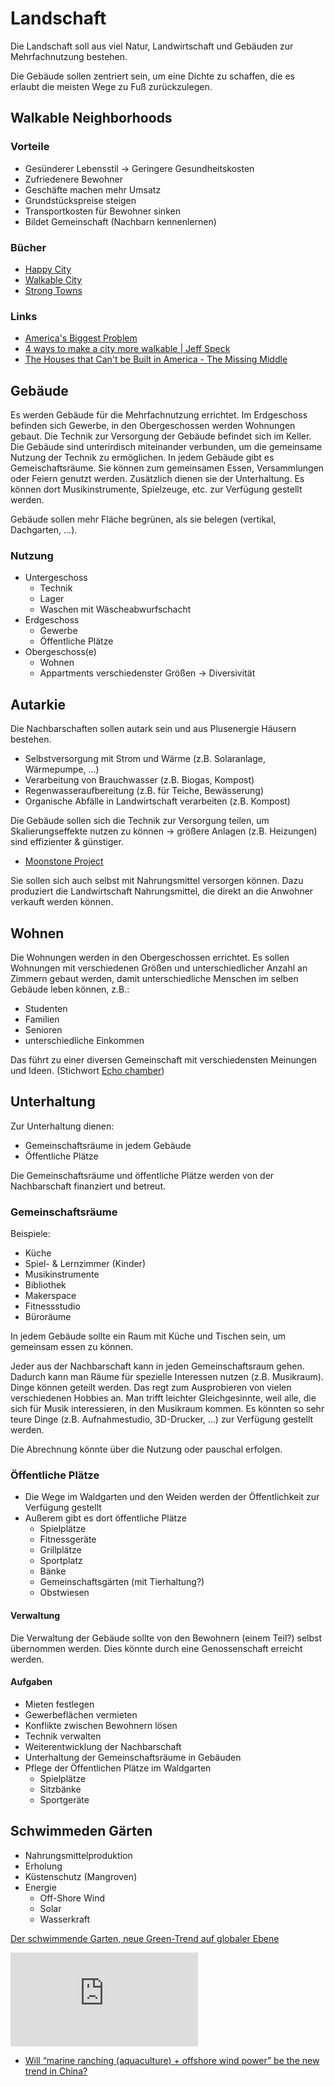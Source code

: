 # Landschaft

Die Landschaft soll aus viel Natur, Landwirtschaft und Gebäuden zur Mehrfachnutzung bestehen.

Die Gebäude sollen zentriert sein, um eine Dichte zu schaffen, die es erlaubt die meisten Wege zu Fuß zurückzulegen.

## Walkable Neighborhoods

### Vorteile

- Gesünderer Lebensstil -> Geringere Gesundheitskosten
- Zufriedenere Bewohner
- Geschäfte machen mehr Umsatz
- Grundstückspreise steigen
- Transportkosten für Bewohner sinken
- Bildet Gemeinschaft (Nachbarn kennenlernen)

### Bücher
  
- [Happy City](https://www.goodreads.com/book/show/13330588-happy-city?from_search=true&from_srp=true&qid=mCWNIJwfD1&rank=1)
- [Walkable City](https://www.goodreads.com/book/show/13538794-walkable-city)
- [Strong Towns](https://www.goodreads.com/book/show/44142112-strong-towns)

### Links

- [America's Biggest Problem](https://www.youtube.com/watch?v=-lD7VqQbrEw)
- [4 ways to make a city more walkable | Jeff Speck](https://www.youtube.com/watch?v=6cL5Nud8d7w)
- [The Houses that Can't be Built in America - The Missing Middle](https://www.youtube.com/watch?v=CCOdQsZa15o)

## Gebäude

Es werden Gebäude für die Mehrfachnutzung errichtet. Im Erdgeschoss befinden sich Gewerbe, in den Obergeschossen werden Wohnungen gebaut. 
Die Technik zur Versorgung der Gebäude befindet sich im Keller. 
Die Gebäude sind unterirdisch miteinander verbunden, um die gemeinsame Nutzung der Technik zu ermöglichen.
In jedem Gebäude gibt es Gemeischaftsräume. Sie können zum gemeinsamen Essen, Versammlungen oder Feiern genutzt werden. Zusätzlich dienen sie der Unterhaltung. Es können dort Musikinstrumente, Spielzeuge, etc. zur Verfügung gestellt werden.

Gebäude sollen mehr Fläche begrünen, als sie belegen (vertikal, Dachgarten, ...).

### Nutzung

- Untergeschoss
    + Technik
    + Lager
    + Waschen mit Wäscheabwurfschacht
- Erdgeschoss
    + Gewerbe
    + Öffentliche Plätze
- Obergeschoss(e)
    + Wohnen
    + Appartments verschiedenster Größen -> Diversivität

## Autarkie

Die Nachbarschaften sollen autark sein und aus Plusenergie Häusern bestehen.

- Selbstversorgung mit Strom und Wärme (z.B. Solaranlage, Wärmepumpe, ...)
- Verarbeitung von Brauchwasser (z.B. Biogas, Kompost)
- Regenwasseraufbereitung (z.B. für Teiche, Bewässerung)
- Organische Abfälle in Landwirtschaft verarbeiten (z.B. Kompost)

Die Gebäude sollen sich die Technik zur Versorgung teilen, um Skalierungseffekte nutzen zu können -> größere Anlagen (z.B. Heizungen) sind effizienter & günstiger.

- [Moonstone Project](https://themoonstoneproject.co.uk/)

Sie sollen sich auch selbst mit Nahrungsmittel versorgen können. Dazu produziert die Landwirtschaft Nahrungsmittel, die direkt an die Anwohner verkauft werden können.

## Wohnen

Die Wohnungen werden in den Obergeschossen errichtet.
Es sollen Wohnungen mit verschiedenen Größen und unterschiedlicher Anzahl an Zimmern gebaut werden, damit unterschiedliche Menschen im selben Gebäude leben können, z.B.:
- Studenten
- Familien
- Senioren
- unterschiedliche Einkommen

Das führt zu einer diversen Gemeinschaft mit verschiedensten Meinungen und Ideen. (Stichwort [Echo chamber](https://en.wikipedia.org/wiki/Echo_chamber_%28media%29))

## Unterhaltung

Zur Unterhaltung dienen:
- Gemeinschaftsräume in jedem Gebäude
- Öffentliche Plätze

Die Gemeinschaftsräume und öffentliche Plätze werden von der Nachbarschaft finanziert und betreut.

### Gemeinschaftsräume

Beispiele:
- Küche
- Spiel- & Lernzimmer (Kinder)
- Musikinstrumente
- Bibliothek
- Makerspace
- Fitnessstudio
- Büroräume

In jedem Gebäude sollte ein Raum mit Küche und Tischen sein, um gemeinsam essen zu können.

Jeder aus der Nachbarschaft kann in jeden Gemeinschaftsraum gehen. Dadurch kann man Räume für spezielle Interessen nutzen (z.B. Musikraum). Dinge können geteilt werden. Das regt zum Ausprobieren von vielen verschiedenen Hobbies an. Man trifft leichter Gleichgesinnte, weil alle, die sich für Musik interessieren, in den Musikraum kommen. Es könnten so sehr teure Dinge (z.B. Aufnahmestudio, 3D-Drucker, ...) zur Verfügung gestellt werden.

Die Abrechnung könnte über die Nutzung oder pauschal erfolgen.

### Öffentliche Plätze

- Die Wege im Waldgarten und den Weiden werden der Öffentlichkeit zur Verfügung gestellt
- Außerem gibt es dort öffentliche Plätze
    + Spielplätze
    + Fitnessgeräte
    + Grillplätze
    + Sportplatz
    + Bänke
    + Gemeinschaftsgärten (mit Tierhaltung?)
    + Obstwiesen

#### Verwaltung

Die Verwaltung der Gebäude sollte von den Bewohnern (einem Teil?) selbst übernommen werden. 
Dies könnte durch eine Genossenschaft erreicht werden.

#### Aufgaben

- Mieten festlegen
- Gewerbeflächen vermieten
- Konflikte zwischen Bewohnern lösen
- Technik verwalten
- Weiterentwicklung der Nachbarschaft
- Unterhaltung der Gemeinschaftsräume in Gebäuden
- Pflege der Öffentlichen Plätze im Waldgarten
    + Spielplätze
    + Sitzbänke
    + Sportgeräte

## Schwimmeden Gärten

- Nahrungsmittelproduktion
- Erholung
- Küstenschutz (Mangroven)
- Energie
    + Off-Shore Wind
    + Solar
    + Wasserkraft

[Der schwimmende Garten, neue Green-Trend auf globaler Ebene](https://www.corradi.eu/de/magazine/schwimmender-garten-weltweit)

![](https://www.futuretimeline.net/21stcentury/images/energy-islands.htm)

- [Will “marine ranching (aquaculture) + offshore wind power” be the new trend in China?](http://www.azure-international.com/index.php/china-energy-transition-updates/renewable/will-marine-ranching-aquaculture-offshore-wind-power-be-the-new-trend-in-china)
